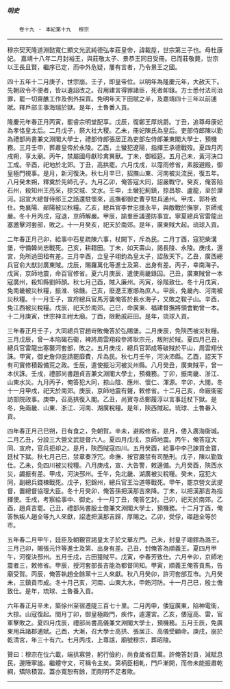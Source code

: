 

##### 明史
　　`卷十九 ‧ 本紀第十九`　
`穆宗`

* * *

穆宗契天隆道淵懿寬仁顯文光武純德弘孝莊皇帝，諱載垕，世宗第三子也。母杜康妃。
嘉靖十八年二月封裕王，與莊敬太子、景恭王同日受冊。已而莊敬薨，世宗以王長且賢，繼序已定，而中外危疑，屢有言者，乃令景王之國。

四十五年十二月庚子，世宗崩。壬子，即皇帝位。以明年為隆慶元年，大赦天下。先朝政令不便者，皆以遺詔改之。召用建言得罪諸臣，死者卹錄。方士悉付法司治罪，罷一切齋醮工作及例外採買。免明年天下田賦之半，及嘉靖四十三年以前逋賦。釋戶部主事海瑞於獄。是年，土魯番入貢。

隆慶元年春正月丙寅，罷睿宗明堂配享。戊辰，復鄭王厚烷爵。丁丑，追尊母康妃為孝恪皇太后。二月戊子，祭大社大稷。乙未，冊妃陳氏為皇后。吏部侍郎陳以勤為禮部尚書兼文淵閣大學士，禮部侍郎張居正為吏部左侍郎兼東閣大學士，預機務。三月壬申，葬肅皇帝於永陵。乙酉，土蠻犯遼陽，指揮王承德戰歿。夏四月丙戌朔，享太廟。丙午，禁屬國毋獻珍禽異獸。丁未，御經筵。五月己未，黃河決口工成。辛酉，祀地於北郊。丁丑，高拱罷。六月戊戌，以霪雨修省，素服避殿，御皇極門視事。是月，新河復決。秋七月辛巳，招撫山東、河南被災流民，復五年。八月癸未朔，釋奠於先師孔子。九月乙卯，俺答寇大同，詔嚴戰守。癸亥，俺答陷石州，殺知州王亮采，掠交城、文水。壬申，土蠻犯薊鎮，掠昌黎、盧龍，至於灤河。詔宣大總督侍郎王之誥還駐懷來，巡撫都御史曹亨駐兵通州。甲戌，郭朴致仕。免襄陽、鄖陽被災秋糧。乙亥，總兵官李世忠援永平，與敵戰於撫寧，京師戒嚴。冬十月丙戌，寇退，京師解嚴。甲辰，諭羣臣議邊防事宜。寧夏總兵官雷龍出塞邀擊河套部，敗之。十一月癸亥，祀天於南郊。是年，廣東賊大起。琉球入貢。

二年春正月己卯，給事中石星疏陳六事，杖闕下，斥為民。二月丁酉，寇犯柴溝堡，守備韓尚忠戰死。己亥，耕耤田。丁未，如天壽山，謁長陵、永陵。庚戌，還宮，免所過田租有差。三月辛酉，立皇子翊鈞為皇太子，詔赦天下。乙丑，廣西總兵官俞大猷討廣東賊。戊辰，賜羅萬化等進士及第、出身有差。丙子，幸南海子。戊寅，京師地震，命百官修省。夏六月庚辰，遣使兩畿錄囚。己丑，廣東賊曾一本寇廣州，殺知縣劉師顏。秋七月己酉，賊入廉州。丙寅，徐階致仕。冬十月戊寅，免南畿被災秋糧，振淮、徐饑。己亥，廢遼王憲㸅為庶人。甲辰，免畿內、河南被災秋糧。十一月壬子，宣府總兵官馬芳襲俺答於長水海子，又敗之鞍子山。辛酉，免江西被災稅糧。戊辰，祀天於南郊。己巳，命廣東、福建督撫將領會勦曾一本。十二月庚寅，世宗神主祔太廟。丁酉，限勳戚莊田。是年，琉球入貢。

三年春正月壬子，大同總兵官趙岢敗俺答於弘賜堡。二月庚辰，免陝西被災秋糧。三月戊辰，曾一本陷碣石衞，裨將周雲翔殺參將耿宗元，叛附於賊。夏四月己丑，總兵官雷龍出塞襲河套部，敗之。五月庚戌，總兵官郭成等破賊於平山，周雲翔伏誅。甲寅，御史詹仰庇請罷靡費，斥為民。秋七月壬午，河決沛縣。乙酉，詔天下有司實修積穀備荒之政。壬辰，遣使振沿河被災州縣。八月癸丑，廣東賊平，曾一本伏誅。壬戌，禮部尚書趙貞吉兼文淵閣大學士，預機務。丁卯，振南畿、浙江、山東水災。九月丙子，俺答犯大同，掠山陰、應州、懷仁、渾源。辛卯，大閱。冬十一月甲戌，祀天於南郊。庚辰，京師地震有聲，敕修省。十二月己亥，命廠衞密訪部院政事。庚申，召高拱復入閣。乙丑，尚寶寺丞鄭履淳以言事廷杖下獄。是冬，免兩畿、山東、浙江、河南、湖廣稅糧。是年，陝西賊起。琉球、土魯番入貢。

四年春正月己巳朔，日有食之，免朝賀。辛未，避殿修省。是月，倭入廣海衞城。二月乙丑，分設三大營文武提督六人。夏四月戊戌，京師地震。丙午，俺答寇大同、宣府，官兵拒却之。是月，陝西賊寇四川。五月癸酉，給事中李己諫買金寶，廷杖下獄。秋七月己巳，禁章奏浮冗。命撫、按官嚴禁有司酷刑。戊子，陳以勤致仕。乙未，免四川被災稅糧。八月庚戌，宣、大告警，敕邊備。九月癸酉，陝西水災，蠲振有差。甲戌，河決邳州。壬午，免北畿、湖廣被災稅糧。癸未，寇犯大同，副總兵錢棟戰死。戊子，犯錦州，總兵官王治道等戰死。甲午，罷京營文武提督，置總督協理大臣。冬十月癸卯，俺答孫把漢那吉來降。丁未，以把漢那吉為指揮使。壬戌，考察給事中、御史。十一月丁丑，俺答乞封。己卯，祀天於南郊。乙酉，趙貞吉罷。己丑，禮部尚書殷士儋兼文淵閣大學士，預機務。十二月丁酉，俺答執叛人趙全等九人來獻，詔遣把漢那吉歸，厚賜之。乙卯，受俘，磔趙全等於市。

五年春二月甲午，廷臣及朝覲官謁皇太子於文華左門。己未，封皇子翊鏐為潞王。三月己卯，賜張元忭等進士及第、出身有差。己丑，封俺答為順義王。夏四月甲午，河復決邳州。五月壬戌，古田獞賊平。戊寅，李春芳致仕。六月辛卯，京師地震者三，敕修省。甲辰，授河套部長吉能為都督同知。甲寅，順義王俺答貢馬，告廟受賀。丙辰，俺答執趙全餘黨十三人來獻。秋八月癸卯，許河套部互市。九月癸未，三鎮貢市成。冬十月己亥，河南、山東大水，申飭河防。十一月己巳，殷士儋致仕。是年，琉球、土魯番入貢。

六年春正月辛未，築徐州至宿遷隄三百七十里。二月丙申，倭寇廣東，陷神電衞，大掠。山寇復起。閏月丁卯，御皇極殿門，疾作，遽還宮。乙亥，倭寇高、雷，官軍擊敗之。夏四月戊辰，禮部尚書高儀兼文淵閣大學士，預機務。五月壬辰，免廣東用兵諸郡逋賦。己酉，大漸，召大學士高拱、張居正、高儀受顧命。庚戌，崩於乾清宮，年三十有六。七月丙戌，上尊諡，廟號穆宗，葬昭陵。

贊曰：穆宗在位六載，端拱寡營，躬行儉約，尚食歲省巨萬。許俺答封貢，減賦息民，邊陲寧謐。繼體守文，可稱令主矣。第柄臣相軋，門戶漸開，而帝未能振肅乾綱，矯除積習。蓋亦寬恕有餘，而剛明不足者歟。

* * *

